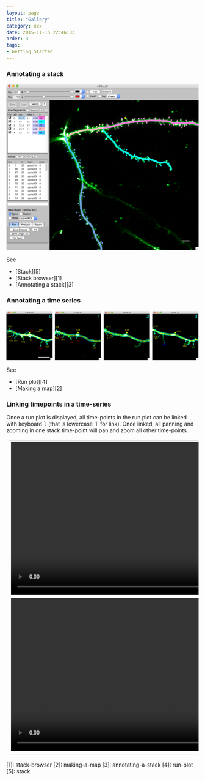 ```yaml
---
layout: page
title: "Gallery"
category: xxx
date: 2015-11-15 22:46:33
order: 3
tags:
- Getting Started
---
```


<style>
#videotable {
    /*float: right;*/
    border: 0px solid #ddd;
    padding: 5px;
    /* font-family: "Trebuchet MS", Arial, Helvetica, sans-serif; */
    /* border-collapse: collapse; */
    /* width: 100%; */
}

#videotable td, #videotable th {
    border: 0px solid #ddd;
    text-align: center;
    valign: middle
    padding: 5px;
    /* padding: 8px; */
}

#videotable tr:nth-child(even){
	/* background-color: #f2f2f2; */
}

/* #videotable tr:hover {background-color: #ddd;} */

#videotable th {
    /* padding-top: 12px; */
    /* padding-bottom: 12px; */
    text-align: center;
    background-color: #4CAF50;
    color: white;
}
</style>

### Annotating a stack

<!-- <IMG class="img-float-left" SRC="images/mm3/gallery/figure-1.png" WIDTH="500"> -->
<!-- <div class="print-page-break"></div> -->

<IMG class="img-float-left" SRC="images/mm3/gallery/gallery-single-timepoint.png" WIDTH="700">
<div class="print-page-break"></div>

See
 - [Stack][5]
 - [Stack browser][1]
 - [Annotating a stack][3]
 
### Annotating a time series

<IMG class="img-float-left" SRC="images/mm3/gallery/spine-run.png" WIDTH="700">
<div class="print-page-break"></div>

See
 - [Run plot][4]
 - [Making a map][2]
 
<!-- <IMG class="img-float-left" SRC="images/mm3/gallery/stack-example-3.png" WIDTH="550"> -->

### Linking timepoints in a time-series
Once a run plot is displayed, all time-points in the run plot can be linked with keyboard <kbd>l</kbd> (that is lowercase 'l' for link). Once linked, all panning and zooming in one stack time-point will pan and zoom all other time-points.

<table id="videotable">
<tr>
	<td>
	<video width="800" controls>
  		<source src="images/mm3/home/linked1_420.mov">
	</video>
	</td>
</tr>
<tr>
	<td>
	<video width="800" controls>
  		<source src="images/mm3/home/linked2_420.mov">
	</video>
	</td>
</tr>
</table>

<div class="print-page-break"></div>
[1]: stack-browser
[2]: making-a-map
[3]: annotating-a-stack
[4]: run-plot
[5]: stack

